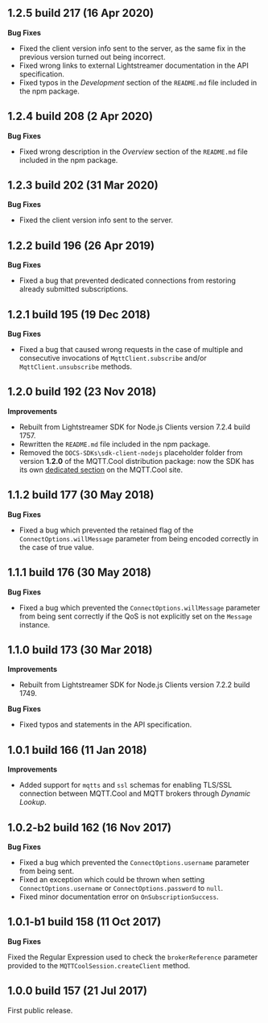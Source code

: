 1.2.5 build 217 (16 Apr 2020)
-----------------------------

**Bug Fixes**

- Fixed the client version info sent to the server, as the same fix in the previous version turned out being incorrect.
- Fixed wrong links to external Lightstreamer documentation in the API specification.
- Fixed typos in the _Development_ section of the `README.md` file included in the npm package.


1.2.4 build 208 (2 Apr 2020)
-----------------------------

**Bug Fixes**

- Fixed wrong description in the _Overview_ section of the `README.md` file included in the npm package.


1.2.3 build 202 (31 Mar 2020)
-----------------------------

**Bug Fixes**

- Fixed the client version info sent to the server.



1.2.2 build 196 (26 Apr 2019)
-----------------------------

**Bug Fixes**

- Fixed a bug that prevented dedicated connections from restoring already
submitted subscriptions.



1.2.1 build 195 (19 Dec 2018)
-----------------------------

**Bug Fixes**

- Fixed a bug that caused wrong requests in the case of multiple and consecutive
  invocations of `MqttClient.subscribe` and/or `MqttClient.unsubscribe` methods.



1.2.0 build 192 (23 Nov 2018)
-----------------------------

**Improvements**

- Rebuilt from Lightstreamer SDK for Node.js Clients version 7.2.4 build 1757.
- Rewritten the `README.md` file included in the npm package.
- Removed the `DOCS-SDKs\sdk-client-nodejs` placeholder folder from version
  **1.2.0** of the MQTT.Cool distribution package: now the SDK has its own
  [dedicated section](https://mqtt.cool/download/nodejs-client-sdk-latest/) on the
  MQTT.Cool site.



1.1.2 build 177 (30 May 2018)
-----------------------------

**Bug Fixes**

- Fixed a bug which prevented the retained flag of the `ConnectOptions.willMessage`
  parameter from being encoded correctly in the case of true value.



1.1.1 build 176 (30 May 2018)
----------------------------

**Bug Fixes**

- Fixed a bug which prevented the `ConnectOptions.willMessage` parameter from
  being sent correctly if the QoS is not explicitly set on the `Message` instance.



1.1.0 build 173 (30 Mar 2018)
-----------------------------

**Improvements**

- Rebuilt from Lightstreamer SDK for Node.js Clients version 7.2.2 build 1749.

**Bug Fixes**

- Fixed typos and statements in the API specification.



1.0.1 build 166 (11 Jan 2018)
-----------------------------

**Improvements**

- Added support for `mqtts` and `ssl` schemas for enabling TLS/SSL connection
  between MQTT.Cool and MQTT brokers through _Dynamic Lookup_.



1.0.2-b2 build 162 (16 Nov 2017)
--------------------------------

**Bug Fixes**

- Fixed a bug which prevented the `ConnectOptions.username` parameter from being
  sent.
- Fixed an exception which could be thrown when setting `ConnectOptions.username`
  or `ConnectOptions.password` to `null`.
- Fixed minor documentation error on `OnSubscriptionSuccess`.



1.0.1-b1 build 158 (11 Oct 2017)
--------------------------------

**Bug Fixes**

Fixed the Regular Expression used to check the `brokerReference` parameter
provided to the `MQTTCoolSession.createClient` method.



1.0.0 build 157 (21 Jul 2017)
-----------------------------

First public release.